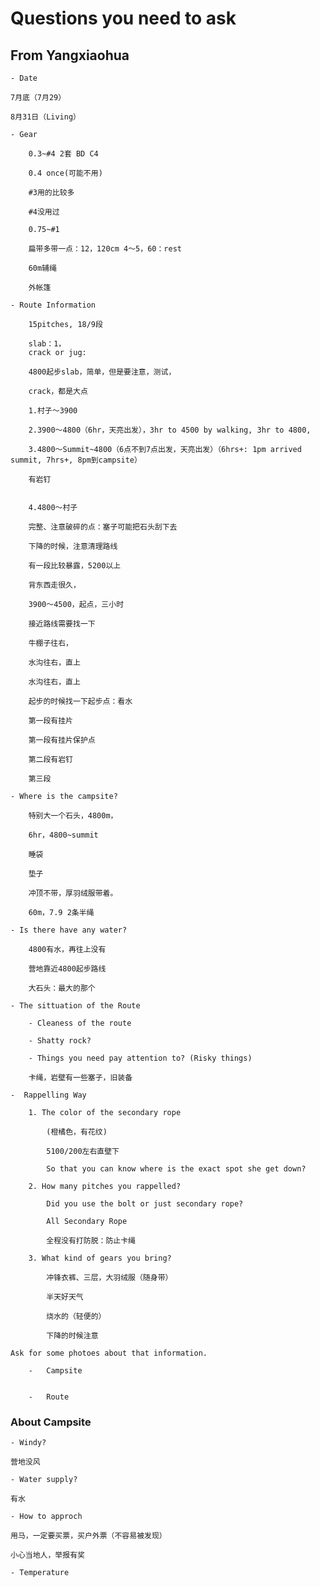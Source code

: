# Questions you need to ask


## From Yangxiaohua


    - Date

    7月底（7月29）

    8月31日（Living）

    - Gear

        0.3~#4 2套 BD C4

        0.4 once(可能不用)

        #3用的比较多

        #4没用过

        0.75~#1

        扁带多带一点：12，120cm 4～5，60：rest

        60m辅绳

        外帐篷

    - Route Information

        15pitches, 18/9段

        slab：1，
        crack or jug:

        4800起步slab，简单，但是要注意，测试，

        crack，都是大点

        1.村子～3900

        2.3900～4800（6hr，天亮出发），3hr to 4500 by walking, 3hr to 4800,

        3.4800～Summit~4800（6点不到7点出发，天亮出发）（6hrs+: 1pm arrived summit, 7hrs+, 8pm到campsite）

        有岩钉
        

        4.4800～村子

        完整、注意破碎的点：塞子可能把石头刮下去

        下降的时候，注意清理路线

        有一段比较暴露，5200以上

        背东西走很久，

        3900～4500，起点，三小时

        接近路线需要找一下
        
        牛棚子往右，

        水沟往右，直上

        水沟往右，直上

        起步的时候找一下起步点：看水

        第一段有挂片
        
        第一段有挂片保护点

        第二段有岩钉

        第三段

    - Where is the campsite?

        特别大一个石头，4800m，

        6hr，4800~summit

        睡袋

        垫子

        冲顶不带，厚羽绒服带着。

        60m，7.9 2条半绳

    - Is there have any water?

        4800有水，再往上没有

        营地靠近4800起步路线

        大石头：最大的那个

    - The sittuation of the Route

        - Cleaness of the route

        - Shatty rock?

        - Things you need pay attention to? (Risky things)

        卡绳，岩壁有一些塞子，旧装备

    -  Rappelling Way

        1. The color of the secondary rope

            (橙橘色，有花纹)

            5100/200左右直壁下
        
            So that you can know where is the exact spot she get down?
        
        2. How many pitches you rappelled?

            Did you use the bolt or just secondary rope?

            All Secondary Rope

            全程没有打防脱：防止卡绳

        3. What kind of gears you bring?

            冲锋衣裤、三层，大羽绒服（随身带）
            
            半天好天气

            烧水的（轻便的）

            下降的时候注意

    Ask for some photoes about that information.

        -   Campsite


        -   Route


### About Campsite

    - Windy?

    营地没风

    - Water supply?

    有水

    - How to approch

    用马，一定要买票，买户外票（不容易被发现）
     
    小心当地人，举报有奖

    - Temperature
 
